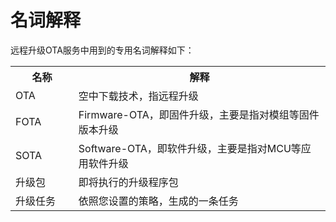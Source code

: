 # 名词解释

远程升级OTA服务中用到的专用名词解释如下：

<table>
<tr><th width="20%">名称</th><th>解释</th></tr>
<tr><td>OTA</td><td>空中下载技术，指远程升级</td></tr>
<tr><td>FOTA</td><td>Firmware-OTA，即固件升级，主要是指对模组等固件版本升级</td></tr>
<tr><td>SOTA</td><td>Software-OTA，即软件升级，主要是指对MCU等应用软件升级</td></tr>
<tr><td>升级包</td><td>即将执行的升级程序包</td></tr>
<tr><td>升级任务</td><td>依照您设置的策略，生成的一条任务</td></tr>
</table>